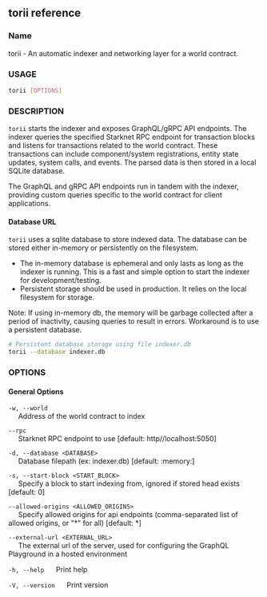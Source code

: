 ## torii reference

### Name

torii - An automatic indexer and networking layer for a world contract.

### USAGE

```sh
torii [OPTIONS]
```

### DESCRIPTION

`torii` starts the indexer and exposes GraphQL/gRPC API endpoints. The indexer queries the specified Starknet RPC endpoint for transaction blocks and listens for transactions related to the world contract. These transactions can include component/system registrations, entity state updates, system calls, and events. The parsed data is then stored in a local SQLite database.

The GraphQL and gRPC API endpoints run in tandem with the indexer, providing custom queries specific to the world contract for client applications.

#### Database URL

`torii` uses a sqlite database to store indexed data. The database can be stored either in-memory or persistently on the filesystem.

-   The in-memory database is ephemeral and only lasts as long as the indexer is running. This is a fast and simple option to start the indexer for development/testing.
-   Persistent storage should be used in production. It relies on the local filesystem for storage.

Note: If using in-memory db, the memory will be garbage collected after a period of inactivity, causing queries to result in errors. Workaround is to use a persistent database.

```sh
# Persistent database storage using file indexer.db
torii --database indexer.db
```

### OPTIONS

#### General Options

`-w, --world`  
&nbsp;&nbsp;&nbsp;&nbsp; Address of the world contract to index

`--rpc`  
&nbsp;&nbsp;&nbsp;&nbsp; Starknet RPC endpoint to use [default: http//localhost:5050]

`-d, --database <DATABASE>`  
&nbsp;&nbsp;&nbsp;&nbsp; Database filepath (ex: indexer.db) [default: :memory:]

`-s, --start-block <START_BLOCK>`  
&nbsp;&nbsp;&nbsp;&nbsp; Specify a block to start indexing from, ignored if stored head exists [default: 0]

`--allowed-origins <ALLOWED_ORIGINS>`  
&nbsp;&nbsp;&nbsp;&nbsp; Specify allowed origins for api endpoints (comma-separated list of allowed origins, or "\*" for all) [default: *]

`--external-url <EXTERNAL_URL>`  
&nbsp;&nbsp;&nbsp;&nbsp; The external url of the server, used for configuring the GraphQL Playground in a hosted environment

`-h, --help`
&nbsp;&nbsp;&nbsp;&nbsp; Print help

`-V, --version`
&nbsp;&nbsp;&nbsp;&nbsp; Print version
